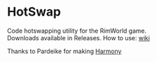 # HotSwap
Code hotswapping utility for the RimWorld game.  
Downloads available in Releases. How to use: [wiki](https://github.com/Zetrith/HotSwap/wiki)

Thanks to Pardeike for making [Harmony](https://github.com/pardeike/Harmony)
